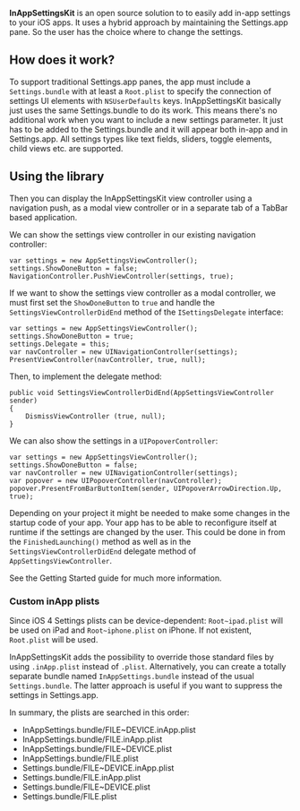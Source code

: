 **InAppSettingsKit** is an open source solution to to easily add in-app 
settings to your iOS apps. It uses a hybrid approach by maintaining the 
Settings.app pane. So the user has the choice where to change the 
settings. 


## How does it work?

To support traditional Settings.app panes, the app must include a 
`Settings.bundle` with at least a `Root.plist` to specify the connection 
of settings UI elements with `NSUserDefaults` keys. InAppSettingsKit 
basically just uses the same Settings.bundle to do its work. This 
means there's no additional work when you want to include a new settings 
parameter. It just has to be added to the Settings.bundle and it will 
appear both in-app and in Settings.app. All settings types like text 
fields, sliders, toggle elements, child views etc. are supported.


## Using the library

Then you can display the InAppSettingsKit view controller using a navigation 
push, as a modal view controller or in a separate tab of a TabBar based 
application.

We can show the settings view controller in our existing navigation 
controller: 

    var settings = new AppSettingsViewController();
    settings.ShowDoneButton = false;
    NavigationController.PushViewController(settings, true);

If we want to show the settings view controller as a modal controller, we must first
set the `ShowDoneButton` to `true` and handle the 
`SettingsViewControllerDidEnd` method of the `ISettingsDelegate` interface:

    var settings = new AppSettingsViewController();
    settings.ShowDoneButton = true;
    settings.Delegate = this;
	var navController = new UINavigationController(settings);
	PresentViewController(navController, true, null);

Then, to implement the delegate method:

	public void SettingsViewControllerDidEnd(AppSettingsViewController sender)
    {
        DismissViewController (true, null);
    }
    
We can also show the settings in a `UIPopoverController`:

    var settings = new AppSettingsViewController();
    settings.ShowDoneButton = false;
	var navController = new UINavigationController(settings);
	var popover = new UIPopoverController(navController);
	popover.PresentFromBarButtonItem(sender, UIPopoverArrowDirection.Up, true);

Depending on your project it might be needed to make some changes in the startup code of your app. 
Your app has to be able to reconfigure itself at runtime if the settings are changed by the user. 
This could be done in from the `FinishedLaunching()` method as well as in the 
`SettingsViewControllerDidEnd` delegate method of `AppSettingsViewController`.

See the Getting Started guide for much more information.

### Custom inApp plists

Since iOS 4 Settings plists can be device-dependent: `Root~ipad.plist` will be used on iPad 
and `Root~iphone.plist` on iPhone. If not existent, `Root.plist` will be used. 

InAppSettingsKit adds the possibility to override those standard files by using `.inApp.plist` 
instead of `.plist`. Alternatively, you can create a totally separate bundle named 
`InAppSettings.bundle` instead of the usual `Settings.bundle`. The latter approach is useful 
if you want to suppress the settings in Settings.app.

In summary, the plists are searched in this order:

- InAppSettings.bundle/FILE~DEVICE.inApp.plist
- InAppSettings.bundle/FILE.inApp.plist
- InAppSettings.bundle/FILE~DEVICE.plist
- InAppSettings.bundle/FILE.plist
- Settings.bundle/FILE~DEVICE.inApp.plist
- Settings.bundle/FILE.inApp.plist
- Settings.bundle/FILE~DEVICE.plist
- Settings.bundle/FILE.plist
